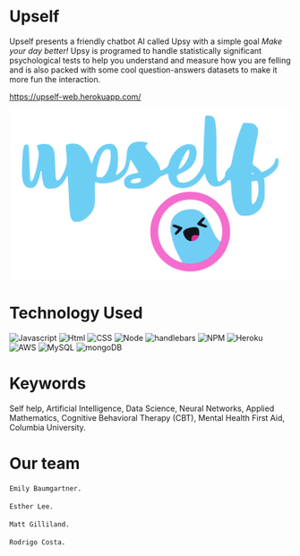 # Upself
Upself presents a friendly chatbot AI called Upsy with a simple goal *Make your day better!*
Upsy is programed to handle statistically significant psychological tests to help you understand and measure how you are felling and is also packed with some cool question-answers datasets to make it more fun the interaction.

https://upself-web.herokuapp.com/

<p align="center">
<img src="./src/assets/images/logo_upself.svg" />
</p>

# Technology Used
![Javascript](https://img.shields.io/badge/Javascript-code-blue.svg)
![Html](https://img.shields.io/badge/HTML-language-blue.svg)
![CSS](https://img.shields.io/badge/CSS-language-blue.svg)
![Node](https://img.shields.io/badge/Node.js-server-red.svg)
![handlebars](https://img.shields.io/badge/Handlebars-templating-red.svg)
![NPM](https://img.shields.io/badge/npm-package%20manager-red.svg)
![Heroku](https://img.shields.io/badge/Heroku-host-green.svg)
![AWS](https://img.shields.io/badge/AWS-host-green.svg)
![MySQL](https://img.shields.io/badge/mySQL-database-yellow.svg)
![mongoDB](https://img.shields.io/badge/mongoDB-database-yellow.svg)

# Keywords
Self help, Artificial Intelligence, Data Science, Neural Networks, Applied Mathematics, Cognitive Behavioral Therapy (CBT), Mental Health First Aid, Columbia University.

# Our team
    Emily Baumgartner.

    Esther Lee.

    Matt Gilliland.

    Rodrigo Costa.
